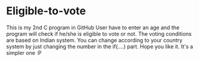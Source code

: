 # Eligible-to-vote
This is my 2nd C program in GitHub
User have to enter an age and the program will check if he/she is eligible to vote or not. The voting conditions are based on Indian system.
You can change according to your country system by just changing the number in the if(....) part.
Hope you like it. It's a simpler one :P
